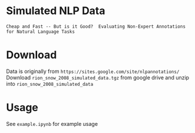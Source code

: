 # Simulated NLP Data

`Cheap and Fast -- But is it Good?  Evaluating Non-Expert Annotations for Natural Language Tasks`

# Download 

Data is originally from `https://sites.google.com/site/nlpannotations/`
Download `rion_snow_2008_simulated_data.tgz` from google drive and unzip into `rion_snow_2008_simulated_data`

# Usage

See `example.ipynb` for example usage

